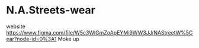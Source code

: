 # N.A.Streets-wear
website
https://www.figma.com/file/W5c3WlGmZoApEYMi9WW3JJ/NAStreetW%5Cear?node-id=0%3A1
Moke up
